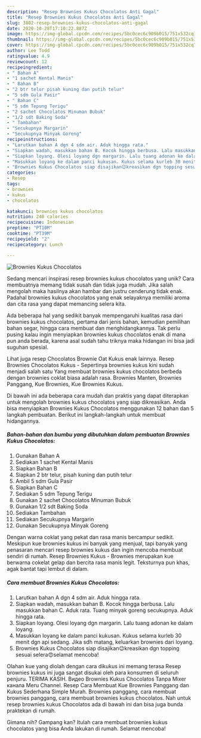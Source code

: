 ```yaml
---
description: "Resep Brownies Kukus Chocolatos Anti Gagal"
title: "Resep Brownies Kukus Chocolatos Anti Gagal"
slug: 3802-resep-brownies-kukus-chocolatos-anti-gagal
date: 2020-10-28T17:10:22.887Z
image: https://img-global.cpcdn.com/recipes/5bc0cec6c909b015/751x532cq70/brownies-kukus-chocolatos-foto-resep-utama.jpg
thumbnail: https://img-global.cpcdn.com/recipes/5bc0cec6c909b015/751x532cq70/brownies-kukus-chocolatos-foto-resep-utama.jpg
cover: https://img-global.cpcdn.com/recipes/5bc0cec6c909b015/751x532cq70/brownies-kukus-chocolatos-foto-resep-utama.jpg
author: Lee Todd
ratingvalue: 4.9
reviewcount: 12
recipeingredient:
- " Bahan A"
- "1 sachet Kental Manis"
- " Bahan B"
- "2 btr telur pisah kuning dan putih telur"
- "5 sdm Gula Pasir"
- " Bahan C"
- "5 sdm Tepung Terigu"
- "2 sachet Chocolatos Minuman Bubuk"
- "1/2 sdt Baking Soda"
- " Tambahan"
- "Secukupnya Margarin"
- "Secukupnya Minyak Goreng"
recipeinstructions:
- "Larutkan bahan A dgn 4 sdm air. Aduk hingga rata."
- "Siapkan wadah, masukkan bahan B. Kocok hingga berbusa. Lalu masukkan bahan C. Aduk rata. Tuang minyak goreng secukupnya. Aduk hingga rata."
- "Siapkan loyang. Olesi loyang dgn margarin. Lalu tuang adonan ke dalam loyang."
- "Masukkan loyang ke dalam panci kukusan. Kukus selama kurleb 30 menit dgn api sedang. Jika sdh matang, keluarkan brownies dari loyang."
- "Brownies Kukus Chocolatos siap disajikan😉kreasikan dgn topping sesuai selera😍selamat mencoba!"
categories:
- Resep
tags:
- brownies
- kukus
- chocolatos

katakunci: brownies kukus chocolatos 
nutrition: 240 calories
recipecuisine: Indonesian
preptime: "PT10M"
cooktime: "PT39M"
recipeyield: "2"
recipecategory: Lunch

---
```



![Brownies Kukus Chocolatos](https://img-global.cpcdn.com/recipes/5bc0cec6c909b015/751x532cq70/brownies-kukus-chocolatos-foto-resep-utama.jpg)

Sedang mencari inspirasi resep brownies kukus chocolatos yang unik? Cara membuatnya memang tidak susah dan tidak juga mudah. Jika salah mengolah maka hasilnya akan hambar dan justru cenderung tidak enak. Padahal brownies kukus chocolatos yang enak selayaknya memiliki aroma dan cita rasa yang dapat memancing selera kita.

Ada beberapa hal yang sedikit banyak mempengaruhi kualitas rasa dari brownies kukus chocolatos, pertama dari jenis bahan, kemudian pemilihan bahan segar, hingga cara membuat dan menghidangkannya. Tak perlu pusing kalau ingin menyiapkan brownies kukus chocolatos enak di mana pun anda berada, karena asal sudah tahu triknya maka hidangan ini bisa jadi suguhan spesial.

Lihat juga resep Chocolatos Brownie Oat Kukus enak lainnya. Resep Brownies Chocolatos Kukus - Sepertinya brownies kukus kini sudah menjadi salah satu Yang membuat brownies kukus chocolatos berbeda dengan brownies coklat biasa adalah rasa. Brownies Manten, Brownies Panggang, Kue Brownies, Kue Brownies Kukus.


Di bawah ini ada beberapa cara mudah dan praktis yang dapat diterapkan untuk mengolah brownies kukus chocolatos yang siap dikreasikan. Anda bisa menyiapkan Brownies Kukus Chocolatos menggunakan 12 bahan dan 5 langkah pembuatan. Berikut ini langkah-langkah untuk membuat hidangannya.

<!--inarticleads1-->

##### Bahan-bahan dan bumbu yang dibutuhkan dalam pembuatan Brownies Kukus Chocolatos:

1. Gunakan  Bahan A
1. Sediakan 1 sachet Kental Manis
1. Siapkan  Bahan B
1. Siapkan 2 btr telur, pisah kuning dan putih telur
1. Ambil 5 sdm Gula Pasir
1. Siapkan  Bahan C
1. Sediakan 5 sdm Tepung Terigu
1. Gunakan 2 sachet Chocolatos Minuman Bubuk
1. Gunakan 1/2 sdt Baking Soda
1. Sediakan  Tambahan
1. Sediakan Secukupnya Margarin
1. Gunakan Secukupnya Minyak Goreng


Dengan warna coklat yang pekat dan rasa manis bercampur sedikit. Meskipun kue brownies kukus ini banyak yang menjual, tapi banyak yang penasaran mencari resep brownies kukus dan ingin mencoba membuat sendiri di rumah. Resep Brownies Kukus - Brownies merupakan kue berwarna cokelat gelap dan bercita rasa manis legit. Teksturnya pun khas, agak bantat tapi lembut di dalam. 

<!--inarticleads2-->

##### Cara membuat Brownies Kukus Chocolatos:

1. Larutkan bahan A dgn 4 sdm air. Aduk hingga rata.
1. Siapkan wadah, masukkan bahan B. Kocok hingga berbusa. Lalu masukkan bahan C. Aduk rata. Tuang minyak goreng secukupnya. Aduk hingga rata.
1. Siapkan loyang. Olesi loyang dgn margarin. Lalu tuang adonan ke dalam loyang.
1. Masukkan loyang ke dalam panci kukusan. Kukus selama kurleb 30 menit dgn api sedang. Jika sdh matang, keluarkan brownies dari loyang.
1. Brownies Kukus Chocolatos siap disajikan😉kreasikan dgn topping sesuai selera😍selamat mencoba!


Olahan kue yang diolah dengan cara dikukus ini memang terasa Resep brownies kukus ini juga sangat disukai oleh para konsumen di seluruh penjuru. TERIMA KASIH. Видео Brownies Kukus Chocolatos Tanpa Mixer канала Meru Channel. Resep Cara Membuat Kue Brownies Panggang dan Kukus Sederhana Simple Murah. Brownies panggang, cara membuat brownies panggang, cara membuat brownies kukus chocolatos. Nah untuk resep brownies kukus Chocolatos ada di bawah ini dan bisa juga bunda praktekan di rumah. 

Gimana nih? Gampang kan? Itulah cara membuat brownies kukus chocolatos yang bisa Anda lakukan di rumah. Selamat mencoba!
